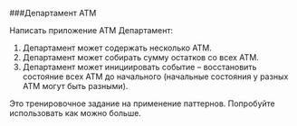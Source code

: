 ###Департамент ATM

Написать приложение ATM Департамент:

1) Департамент может содержать несколько ATM.
2) Департамент может собирать сумму остатков со всех ATM.
3) Департамент может инициировать событие – восстановить состояние всех
 ATM до начального (начальные состояния у разных ATM могут быть
 разными).
 
Это тренировочное задание на применение паттернов.
Попробуйте использовать как можно больше.